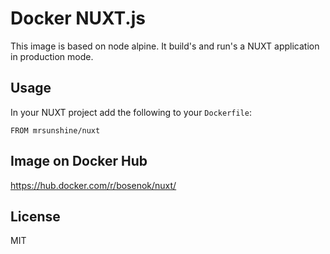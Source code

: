 # Docker NUXT.js

This image is based on node alpine. It build's and run's a NUXT application in production mode.

## Usage

 In your NUXT project add the following to your `Dockerfile`:

```
FROM mrsunshine/nuxt
```

## Image on Docker Hub

https://hub.docker.com/r/bosenok/nuxt/


## License

MIT
